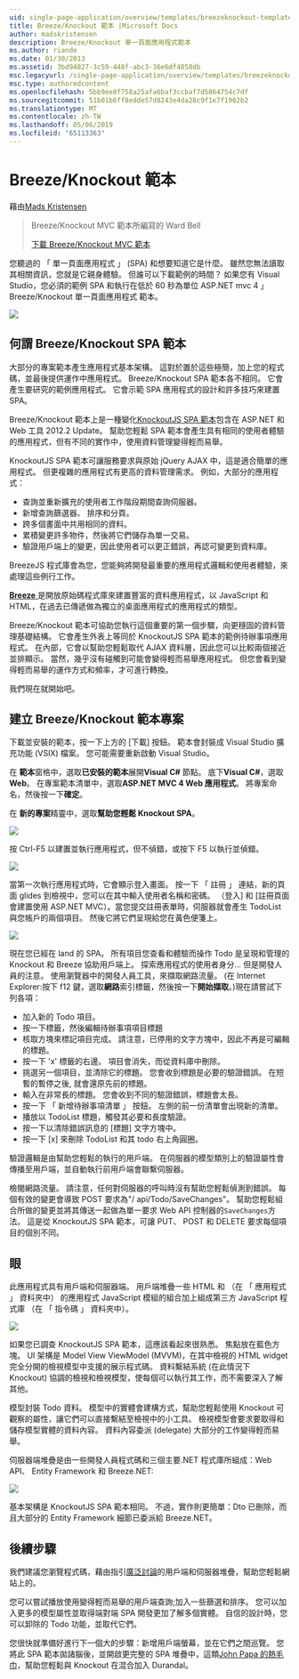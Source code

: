 ```yaml
---
uid: single-page-application/overview/templates/breezeknockout-template
title: Breeze/Knockout 範本 |Microsoft Docs
author: madskristensen
description: Breeze/Knockout 單一頁面應用程式範本
ms.author: riande
ms.date: 01/30/2013
ms.assetid: 3bd94827-3c59-448f-abc3-36e6df4858db
msc.legacyurl: /single-page-application/overview/templates/breezeknockout-template
msc.type: authoredcontent
ms.openlocfilehash: 5bb9ee8f758a25afa6baf3ccbaf7d5864754c7df
ms.sourcegitcommit: 51b01b6ff8edde57d8243e4da28c9f1e7f1962b2
ms.translationtype: MT
ms.contentlocale: zh-TW
ms.lasthandoff: 05/06/2019
ms.locfileid: "65113363"
---
```

# <a name="breezeknockout-template"></a>Breeze/Knockout 範本

藉由[Mads Kristensen](https://github.com/madskristensen)

> Breeze/Knockout MVC 範本所編寫的 Ward Bell
> 
> [下載 Breeze/Knockout MVC 範本](https://go.microsoft.com/fwlink/?LinkId=282649)

您聽過的 「 單一頁面應用程式 」 (SPA) 和想要知道它是什麼。 雖然您無法讀取其相關資訊，您就是它親身體驗。 但誰可以下載範例的時間？ 如果您有 Visual Studio，您必須的範例 SPA 和執行在低於 60 秒為單位 ASP.NET mvc 4 」 Breeze/Knockout 單一頁面應用程式 範本。

![](http://www.breezejs.com/sites/all/images/spa-template/ZephyrRunning.png)

## <a name="what-is-the-breezeknockout-spa-template"></a>何謂 Breeze/Knockout SPA 範本

大部分的專案範本產生應用程式基本架構。 這對於置於這些極簡，加上您的程式碼，並最後提供運作中應用程式。 Breeze/Knockout SPA 範本各不相同。 它會產生要研究的範例應用程式。 它會示範 SPA 應用程式的設計和許多技巧來建置 SPA。

Breeze/Knockout 範本上是一種變化[KnockoutJS SPA 範本](../introduction/knockoutjs-template.md)包含在 ASP.NET 和 Web 工具 2012.2 Update。 幫助您輕鬆 SPA 範本會產生具有相同的使用者體驗的應用程式，但有不同的實作中，使用資料管理變得輕而易舉。

KnockoutJS SPA 範本可讓服務要求與原始 jQuery AJAX 中，這是適合簡單的應用程式。 但更複雜的應用程式有更高的資料管理需求。 例如，大部分的應用程式：

- 查詢並重新擴充的使用者工作階段期間查詢伺服器。
- 新增查詢篩選器、 排序和分頁。
- 跨多個畫面中共用相同的資料。
- 累積變更許多物件，然後將它們儲存為單一交易。
- 驗證用戶端上的變更，因此使用者可以更正錯誤，再認可變更到資料庫。

BreezeJS 程式庫會為您，您能夠將開發最重要的應用程式邏輯和使用者體驗，來處理這些例行工作。

[**Breeze** ](http://www.breezejs.com/?utm_source=ms-spa)是開放原始碼程式庫來建置豐富的資料應用程式，以 JavaScript 和 HTML，在過去已傳遞做為獨立的桌面應用程式的應用程式的類型。

Breeze/Knockout 範本可協助您執行這個重要的第一個步驟，向更穩固的資料管理基礎結構。 它會產生外表上等同於 KnockoutJS SPA 範本的範例待辦事項應用程式。 在內部，它會以幫助您輕鬆取代 AJAX 資料層，因此您可以比較兩個接近並排顯示。 當然，幾乎沒有碰觸到可能會變得輕而易舉應用程式。 但您會看到變得輕而易舉的運作方式和頻率，才可進行轉換。

我們現在就開始吧。

## <a name="create-a-breezeknockout-template-project"></a>建立 Breeze/Knockout 範本專案

下載並安裝的範本，按一下上方的 [下載] 按鈕。 範本會封裝成 Visual Studio 擴充功能 (VSIX) 檔案。 您可能需要重新啟動 Visual Studio。

在 **範本**窗格中，選取**已安裝的範本**展開**Visual C#** 節點。 底下**Visual C#**，選取**Web**。 在專案範本清單中，選取**ASP.NET MVC 4 Web 應用程式**。 將專案命名，然後按一下**確定**。

在 **新的專案**精靈中，選取**幫助您輕鬆 Knockout SPA**。

![](http://www.breezejs.com/sites/all/images/spa-template/SelectBreezeKOSpaTemplate.png)

按 Ctrl-F5 以建置並執行應用程式，但不偵錯，或按下 F5 以執行並偵錯。

![](http://www.breezejs.com/sites/all/images/spa-template/ZephyrRunning.png)

當第一次執行應用程式時，它會顯示登入畫面。 按一下 「 註冊 」 連結，新的頁面 glides 到檢視中，您可以在其中輸入使用者名稱和密碼。 （登入] 和 [註冊頁面會建置使用 ASP.NET MVC）。當您提交註冊表單時，伺服器就會產生 TodoList 與您帳戶的兩個項目。 然後它將它們呈現給您在黃色便箋上。

![](http://www.breezejs.com/sites/all/images/spa-template/TodoList.png)

現在您已經在 land 的 SPA。 所有項目您查看和體驗而操作 Todo 是呈現和管理的 Knockout 和 Breeze 協助用戶端上。 探索應用程式的使用者身分... 但是開發人員的注意。 使用瀏覽器中的開發人員工具，來擷取網路流量。 (在 Internet Explorer:按下 f12 鍵，選取**網路**索引標籤，然後按一下**開始擷取**。)現在請嘗試下列各項：

- 加入新的 Todo 項目。
- 按一下標籤，然後編輯待辦事項項目標題
- 核取方塊來標記項目完成。 請注意，已停用的文字方塊中，因此不再是可編輯的標題。
- 按一下 'x' 標籤的右邊。 項目會消失，而從資料庫中刪除。
- 挑選另一個項目，並清除它的標題。 您會收到標題是必要的驗證錯誤。 在短暫的暫停之後, 就會還原先前的標題。
- 輸入在非常長的標題。 您會收到不同的驗證錯誤，標題會太長。
- 按一下 「 新增待辦事項清單 」 按鈕。 左側的前一份清單會出現新的清單。
- 播放以 TodoList 標題，觸發其必要和長度驗證。
- 按一下以清除錯誤訊息的 [標題] 文字方塊中。
- 按一下 [x] 來刪除 TodoList 和其 todo 右上角圓圈。

驗證邏輯是由幫助您輕鬆的執行的用戶端。 在伺服器的模型類別上的驗證屬性會傳播至用戶端，並自動執行前用戶端會聯繫伺服器。

檢閱網路流量。 請注意，任何對伺服器的呼叫時沒有幫助您輕鬆偵測到錯誤。 每個有效的變更會導致 POST 要求為"/ api/Todo/SaveChanges"。 幫助您輕鬆組合所做的變更並將其傳送一起做為單一要求 Web API 控制器的`SaveChanges`方法。 這是從 KnockoutJS SPA 範本，可讓 PUT、 POST 和 DELETE 要求每個項目的個別不同。

## <a name="peek-inside"></a>眼

此應用程式具有用戶端和伺服器端。 用戶端堆疊一些 HTML 和 （在 「 應用程式 」 資料夾中） 的應用程式 JavaScript 模組的組合加上組成第三方 JavaScript 程式庫 （在 「 指令碼 」 資料夾中）。

![](http://www.breezejs.com/sites/all/images/spa-template/ClientArchitecture.png)

如果您已調查 KnockoutJS SPA 範本，這應該看起來很熟悉。 焦點放在藍色方塊。 UI 架構是 Model View ViewModel (MVVM)，在其中檢視的 HTML widget 完全分開的檢視模型中支援的展示程式碼。 資料繫結系統 (在此情況下 Knockout) 協調的檢視和檢視模型，使每個可以執行其工作，而不需要深入了解其他。

模型封裝 Todo 資料。 模型中的實體會建構方式，幫助您輕鬆使用 Knockout 可觀察的屬性，讓它們可以直接繫結至檢視中的小工具。 檢視模型會要求要取得和儲存模型實體的資料內容。 資料內容委派 (delegate) 大部分的工作變得輕而易舉。

伺服器端堆疊是由一些開發人員程式碼和三個主要.NET 程式庫所組成：Web API、 Entity Framework 和 Breeze.NET:

![](http://www.breezejs.com/sites/all/images/spa-template/ServerArchitecture.png)

基本架構是 KnockoutJS SPA 範本相同。 不過，實作則更簡單：Dto 已刪除，而且大部分的 Entity Framework 細節已委派給 Breeze.NET。

## <a name="next-steps"></a>後續步驟

我們建議您瀏覽程式碼，藉由指引[廣泛討論](http://www.breezejs.com/spa-template?utm_source=ms-spa)的用戶端和伺服器堆疊，幫助您輕鬆網站上的。

您可以嘗試播放使用變得輕而易舉的用戶端查詢;加入一些篩選和排序。 您可以加入更多的模型屬性並取得端對端 SPA 開發更加了解多個實體。 自信的設計時，您可以卸除的 Todo 功能，並取代它們。

您很快就準備好進行下一個大的步驟：新增用戶端螢幕，並在它們之間巡覽。 您將此 SPA 範本拋諸腦後，並開啟更完整的 SPA 堆疊中，這類[John Papa 的熱毛巾](https://github.com/johnpapa/HotTowel#readme "熱毛巾")，幫助您輕鬆與 Knockout 在混合加入 Durandal。
